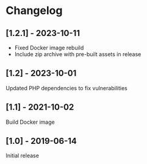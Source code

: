 # Changelog

## [1.2.1] - 2023-10-11

* Fixed Docker image rebuild
* Include zip archive with pre-built assets in release

## [1.2] - 2023-10-01

Updated PHP dependencies to fix vulnerabilities

## [1.1] - 2021-10-02

Build Docker image

## [1.0] - 2019-06-14

Initial release